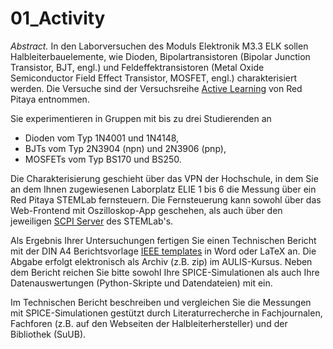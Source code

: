 <!-- !split -->
<!-- jupyter-book 01_Activity.md -->
# 01_Activity
*Abstract.* In den Laborversuchen des Moduls Elektronik M3.3 ELK sollen Halbleiterbauelemente, wie Dioden, Bipolartransistoren
(Bipolar Junction Transistor, BJT, engl.) und Feldeffektransistoren (Metal Oxide Semiconductor Field Effect Transistor,
MOSFET, engl.) charakterisiert werden. Die Versuche sind der Versuchsreihe [Active
Learning](https://red-pitaya-active-learning.readthedocs.io/en/latest/index.html) von Red Pitaya entnommen.

Sie experimentieren in Gruppen mit bis zu drei Studierenden an 

* Dioden vom Typ 1N4001 und 1N4148,
* BJTs vom Typ 2N3904 (npn) und 2N3906 (pnp),
* MOSFETs vom Typ BS170 und BS250.

Die Charakterisierung geschieht über das VPN der Hochschule, in dem Sie an dem Ihnen zugewiesenen Laborplatz ELIE 1 bis
6 die Messung über ein Red Pitaya STEMLab fernsteuern. Die Fernsteuerung kann sowohl über das Web-Frontend mit
Oszilloskop-App geschehen, als auch über den jeweiligen 
[SCPI Server](https://redpitaya.readthedocs.io/en/latest/appsFeatures/remoteControl/remoteControl.html) des STEMLab's. 

Als Ergebnis Ihrer Untersuchungen fertigen Sie einen Technischen Bericht mit der DIN A4 Berichtsvorlage
[IEEE templates](https://www.ieee.org/conferences/publishing/templates.html) in Word oder LaTeX an.
Die Abgabe erfolgt elektronisch als Archiv (z.B. zip) im AULIS-Kursus. Neben dem Bericht reichen Sie bitte sowohl Ihre
SPICE-Simulationen als auch Ihre Datenauswertungen (Python-Skripte und Datendateien) mit ein.

Im Technischen Bericht beschreiben und vergleichen Sie die Messungen mit SPICE-Simulationen gestützt durch
Literaturrecherche in Fachjournalen, Fachforen (z.B. auf den Webseiten der Halbleiterhersteller) und der Bibliothek (SuUB).

